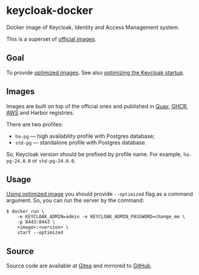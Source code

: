 # keycloak-docker

Docker image of Keycloak, Identity and Access Management system.

This is a superset of [official images](https://quay.io/repository/keycloak/keycloak).

## Goal

To provide [optimized images](https://www.keycloak.org/server/containers). See also [optimizing the Keycloak startup](https://www.keycloak.org/server/configuration#_optimize_the_keycloak_startup).

## Images

Images are built on top of the official ones and published in [Quay](https://quay.io/repository/flakybitnet/keycloak-server), 
[GHCR](https://github.com/flakybitnet/keycloak-docker/pkgs/container/keycloak-server), [AWS](https://gallery.ecr.aws/flakybitnet/keycloak/server) and Harbor registries.

There are two profiles:
* `ha-pg` — high availability profile with Postgres database;
* `std-pg` — standalone profile with Postgres database.

So, Keycloak version should be prefixed by profile name. For example, `ha-pg-24.0.0` or `std-pg-24.0.0`.

## Usage

[Using optimized image](https://www.keycloak.org/server/containers#_starting_the_optimized_keycloak_container_image) you should provide `--optimized` flag as a command argument. So, you can run the server by the command:

```
$ docker run \
    -e KEYCLOAK_ADMIN=admin -e KEYCLOAK_ADMIN_PASSWORD=change_me \
    -p 8443:8443 \
    <image>:<version> \
    start --optimized
```

## Source

Source code are available at [Gitea](https://gitea.flakybit.net/flakybit/keycloak-docker) and mirrored to [GitHub](https://github.com/flakybitnet/keycloak-docker).
